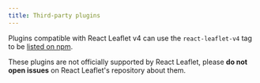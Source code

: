 ```yaml
---
title: Third-party plugins
---
```


Plugins compatible with React Leaflet v4 can use the `react-leaflet-v4` tag to be [listed on npm](https://www.npmjs.com/search?q=keywords%3Areact-leaflet-v4).

These plugins are not officially supported by React Leaflet, please **do not open issues** on React Leaflet's repository about them.
